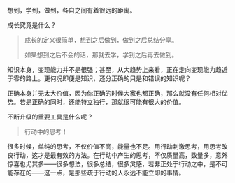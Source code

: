 想到，学到，做到，各自之间有着很远的距离。

成长究竟是什么？
> 成长的定义很简单，想到之后做到，做到之后总结分享。
> 
> 如果想到之后不会的话，那就去学，学到之后再去做到。

知识本身，变现能力并不是很强；甚至，从大趋势上来看，正在走向变现能力趋近于零的路上。更何况即便是知识，还分正确的只是和错误的知识呢？

正确本身并无太大价值，因为你正确的时候大家也都正确，那么就没有任何相对优势。若是正确的同时，还能特立独行，那就很可能有很大的价值。

不断升级的重要工具是什么呢？
> 行动中的思考！

很多时候，单纯的思考，不仅价值不高，能量也不足。用行动刺激思考，用思考改良行动，这才是最有效的方法。在行动中产生的思考，不仅质量高，数量多，意外惊喜也尤其多——很多想法，很多总结，很多灵感，若非正处于行动之中，是不可能存在的——这一点，是那些疏于行动的人永远不能立即的事情。



